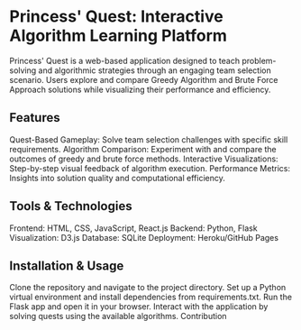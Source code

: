 # Princess' Quest: Interactive Algorithm Learning Platform

Princess' Quest is a web-based application designed to teach problem-solving and algorithmic strategies through an engaging team selection scenario. Users explore and compare Greedy Algorithm and Brute Force Approach solutions while visualizing their performance and efficiency.

## Features

Quest-Based Gameplay: Solve team selection challenges with specific skill requirements.
Algorithm Comparison: Experiment with and compare the outcomes of greedy and brute force methods.
Interactive Visualizations: Step-by-step visual feedback of algorithm execution.
Performance Metrics: Insights into solution quality and computational efficiency.

## Tools & Technologies

Frontend: HTML, CSS, JavaScript, React.js
Backend: Python, Flask
Visualization: D3.js
Database: SQLite
Deployment: Heroku/GitHub Pages

## Installation & Usage

Clone the repository and navigate to the project directory.
Set up a Python virtual environment and install dependencies from requirements.txt.
Run the Flask app and open it in your browser.
Interact with the application by solving quests using the available algorithms.
Contribution

